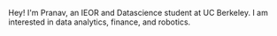 Hey! 
I'm Pranav, an IEOR and Datascience student at UC Berkeley. 
I am interested in data analytics, finance, and robotics.
